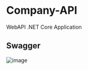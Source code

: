 # Company-API
WebAPI .NET Core Application
## Swagger
![image](https://github.com/user-attachments/assets/ec6b0aff-fafe-4e74-9337-56cc9d9ed060)
